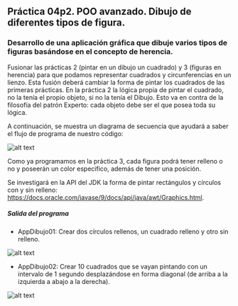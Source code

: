 ## Práctica 04p2. POO avanzado. Dibujo de diferentes tipos de figura. 
### Desarrollo de una aplicación gráfica que dibuje varios tipos de figuras basándose en el concepto de herencia.

Fusionar las prácticas 2 (pintar en un dibujo un cuadrado) y 3 (figuras en herencia) para que podamos representar cuadrados y circunferencias en un lienzo. Esta fusión deberá cambiar la forma de pintar los cuadrados de las primeras prácticas. En la práctica 2 la lógica propia de pintar el cuadrado, no la tenía el propio objeto, si no la tenía el Dibujo. Esto va en contra de la filosofía del patrón Experto: cada objeto debe ser el que posea toda su lógica.

A continuación, se muestra un diagrama de secuencia que ayudará a saber el flujo de programa de nuestro código:

![alt text](https://raw.githubusercontent.com/DavidContrerasICAI/javaCourseExamples/master/04p2.dibujoHerencia/_diagramaSecuencia.png)

Como ya programamos en la práctica 3, cada figura podrá tener relleno o no y poseerán un color específico, además de tener una posición.

Se investigará en la API del JDK la forma de pintar rectángulos y círculos con y sin relleno: https://docs.oracle.com/javase/9/docs/api/java/awt/Graphics.html.

##### Salida del programa
* AppDibujo01: Crear dos círculos rellenos, un cuadrado relleno y otro sin relleno.

![alt text](https://raw.githubusercontent.com/DavidContrerasICAI/javaCourseExamples/master/04p2.dibujoHerencia/output1.jpg)

* AppDibujo02: Crear 10 cuadrados que se vayan pintando con un intervalo de 1 segundo desplazándose en forma diagonal (de arriba a la izquierda a abajo a la derecha).

![alt text](https://raw.githubusercontent.com/DavidContrerasICAI/javaCourseExamples/master/04p2.dibujoHerencia/output2.jpg)


